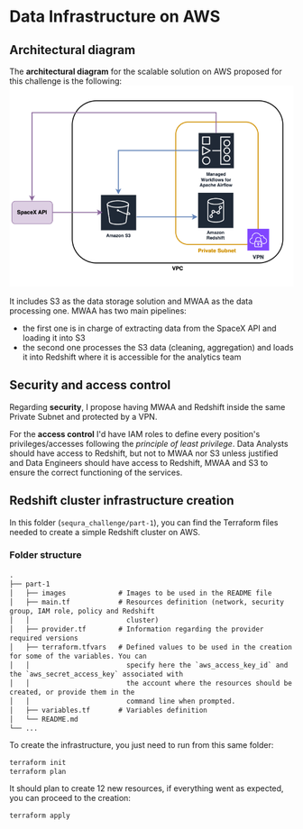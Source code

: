# Data Infrastructure on AWS
## Architectural diagram
The **architectural diagram** for the scalable solution on AWS proposed for this challenge is the following: 
![aws-architecture](images/aws-architecture.png)

It includes S3 as the data storage solution and MWAA as the data processing one.
MWAA has two main pipelines:
- the first one is in charge of extracting data from the SpaceX API and loading it into S3
- the second one processes the S3 data (cleaning, aggregation) and loads it into Redshift where it is accessible for the analytics team

## Security and access control
Regarding **security**, I propose having MWAA and Redshift inside the same Private Subnet and protected by a VPN.

For the **access control** I'd have IAM roles to define every position's privileges/accesses following the *principle of least privilege*. Data Analysts should have access to Redshift, but not to MWAA nor S3 unless justified and Data Engineers should have access to Redshift, MWAA and S3 to ensure the correct functioning of the services.

## Redshift cluster infrastructure creation
In this folder (`sequra_challenge/part-1`), you can find the Terraform files needed to create a simple Redshift cluster on AWS. 

### Folder structure

    .
    ├── part-1         
    │   ├── images             # Images to be used in the README file
    │   ├── main.tf            # Resources definition (network, security group, IAM role, policy and Redshift 
    │   │                        cluster)     
    │   ├── provider.tf        # Information regarding the provider required versions
    │   ├── terraform.tfvars   # Defined values to be used in the creation for some of the variables. You can 
    │   │                        specify here the `aws_access_key_id` and the `aws_secret_access_key` associated with  
    │   │                        the account where the resources should be created, or provide them in the   
    │   │                        command line when prompted.
    │   ├── variables.tf       # Variables definition
    │   └── README.md             
    └── ...

To create the infrastructure, you just need to run from this same folder:
```
terraform init
terraform plan
```
It should plan to create 12 new resources, if everything went as expected, you can proceed to the creation:
```
terraform apply
```
